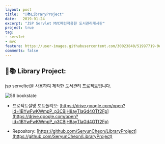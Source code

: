 ```yaml
---
layout: post
title:  "📖📚LibraryProject"
date:   2019-01-24
excerpt: "JSP Servlet MVC패턴적용한 도서관리게시판"
project: true
tag:
- servlet
- mvc
feature: https://user-images.githubusercontent.com/30023840/51997719-9d3dae80-24fa-11e9-8eb8-cf0d53b79536.PNG
comments: false
---
```

## 📖📚 Library Project:
jsp serveltet을 사용하여 제작한 도서관리 프로젝트입니다.

 ![56 _bookstate_](https://user-images.githubusercontent.com/30023840/51997833-dece5980-24fa-11e9-9f03-b2c6cc8fc0aa.PNG)

- 프로젝트설명 포트폴리오: [https://drive.google.com/open?id=1BYwFwKWmpP_p3CBjH8ayTIaGd4OTf2Fp](https://drive.google.com/open?id=1BYwFwKWmpP_p3CBjH8ayTIaGd4OTf2Fp)

- Repository: [https://github.com/SeryunCheon/LibraryProject](https://github.com/SeryunCheon/LibraryProject)


